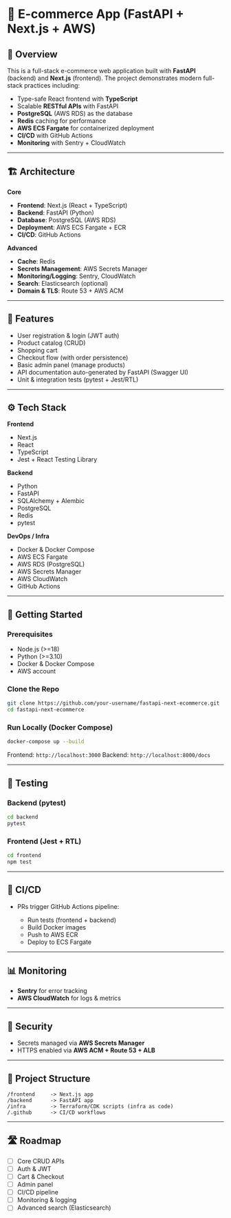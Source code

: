 # 🛒 E-commerce App (FastAPI + Next.js + AWS)

## 📖 Overview

This is a full-stack e-commerce web application built with **FastAPI** (backend) and **Next.js** (frontend).
The project demonstrates modern full-stack practices including:

* Type-safe React frontend with **TypeScript**
* Scalable **RESTful APIs** with FastAPI
* **PostgreSQL** (AWS RDS) as the database
* **Redis** caching for performance
* **AWS ECS Fargate** for containerized deployment
* **CI/CD** with GitHub Actions
* **Monitoring** with Sentry + CloudWatch

---

## 🏗️ Architecture

**Core**

* **Frontend**: Next.js (React + TypeScript)
* **Backend**: FastAPI (Python)
* **Database**: PostgreSQL (AWS RDS)
* **Deployment**: AWS ECS Fargate + ECR
* **CI/CD**: GitHub Actions

**Advanced**

* **Cache**: Redis
* **Secrets Management**: AWS Secrets Manager
* **Monitoring/Logging**: Sentry, CloudWatch
* **Search**: Elasticsearch (optional)
* **Domain & TLS**: Route 53 + AWS ACM

---

## 🔧 Features

* User registration & login (JWT auth)
* Product catalog (CRUD)
* Shopping cart
* Checkout flow (with order persistence)
* Basic admin panel (manage products)
* API documentation auto-generated by FastAPI (Swagger UI)
* Unit & integration tests (pytest + Jest/RTL)

---

## ⚙️ Tech Stack

**Frontend**

* Next.js
* React
* TypeScript
* Jest + React Testing Library

**Backend**

* Python
* FastAPI
* SQLAlchemy + Alembic
* PostgreSQL
* Redis
* pytest

**DevOps / Infra**

* Docker & Docker Compose
* AWS ECS Fargate
* AWS RDS (PostgreSQL)
* AWS Secrets Manager
* AWS CloudWatch
* GitHub Actions

---

## 🚀 Getting Started

### Prerequisites

* Node.js (>=18)
* Python (>=3.10)
* Docker & Docker Compose
* AWS account

### Clone the Repo

```bash
git clone https://github.com/your-username/fastapi-next-ecommerce.git
cd fastapi-next-ecommerce
```

### Run Locally (Docker Compose)

```bash
docker-compose up --build
```

Frontend: `http://localhost:3000`
Backend: `http://localhost:8000/docs`

---

## 🧪 Testing

### Backend (pytest)

```bash
cd backend
pytest
```

### Frontend (Jest + RTL)

```bash
cd frontend
npm test
```

---

## 🔄 CI/CD

* PRs trigger GitHub Actions pipeline:

  * Run tests (frontend + backend)
  * Build Docker images
  * Push to AWS ECR
  * Deploy to ECS Fargate

---

## 📊 Monitoring

* **Sentry** for error tracking
* **AWS CloudWatch** for logs & metrics

---

## 🔐 Security

* Secrets managed via **AWS Secrets Manager**
* HTTPS enabled via **AWS ACM + Route 53 + ALB**

---

## 📂 Project Structure

```
/frontend     -> Next.js app
/backend      -> FastAPI app
/infra        -> Terraform/CDK scripts (infra as code)
/.github      -> CI/CD workflows
```

---

## 🛣️ Roadmap

* [ ] Core CRUD APIs
* [ ] Auth & JWT
* [ ] Cart & Checkout
* [ ] Admin panel
* [ ] CI/CD pipeline
* [ ] Monitoring & logging
* [ ] Advanced search (Elasticsearch)
